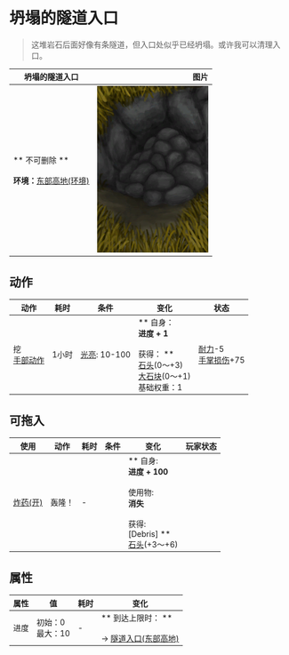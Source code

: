 # 坍塌的隧道入口  
> 这堆岩石后面好像有条隧道，但入口处似乎已经坍塌。或许我可以清理入口。  
  
  坍塌的隧道入口  |   图片   
 ----  |  ----:   
 ** 不可删除 **<br><br>**环境：**[东部高地(环境)](Env_HighlandsEastern.md)  |  <img decoding="async" src="Sprite/TunnelEntranceCollapsed.png" href="a.md" style="max-width:300px;max-height:300px;">   
  
## 动作  
动作  |  耗时  |  条件  |  变化  |  状态  
----  |  ----  |  ----  |  ----  |  ----  
挖<br>[手部动作](HandAction.md)  |  1小时  |  [光亮](Light.md): 10-100  |  ** 自身：**<br>进度 + 1<br><br>** 获得： **<br>  [石头](Stone.md)(0～+3)<br>  [大石块](StoneHeavy.md)(0～+1)<br>基础权重：1  |  [耐力](Stamina.md)-5<br>[手掌损伤](HandDamage.md)+75  
## 可拖入  
使用  |  动作  |  耗时  |  条件  |  变化  |  玩家状态  
----  |  ----  |  ----  |  ----  |  ----  |  ----  
[炸药(开)](DynamiteOn.md)  |  轰隆！<br>  |  -  |    |  ** 自身: **<br>进度 + 100<br><br>** 使用物: **<br>消失<br><br>** 获得: **<br>** [Debris] **<br>  [石头](Stone.md)(+3～+6)<br>  |    
## 属性   
属性  |  值  |  耗时  |  变化  
----  |  ----  |  ----  |  ----  
进度  |  初始：0<br>最大：10  |  -  |  ** 到达上限时： **<br><br>→ [隧道入口(东部高地)](TunnelEntrance.md)  


<script>document.title="坍塌的隧道入口 - 卡牌生存百科 Card Survival Wiki";</script>